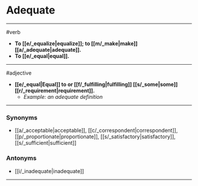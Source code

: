 # Adequate
---
#verb
- **To [[e/_equalize|equalize]]; to [[m/_make|make]] [[a/_adequate|adequate]].**
- **To [[e/_equal|equal]].**
---
#adjective
- **[[e/_equal|Equal]] to or [[f/_fulfilling|fulfilling]] [[s/_some|some]] [[r/_requirement|requirement]].**
	- _Example: an adequate definition_
---
### Synonyms
- [[a/_acceptable|acceptable]], [[c/_correspondent|correspondent]], [[p/_proportionate|proportionate]], [[s/_satisfactory|satisfactory]], [[s/_sufficient|sufficient]]
### Antonyms
- [[i/_inadequate|inadequate]]
---
